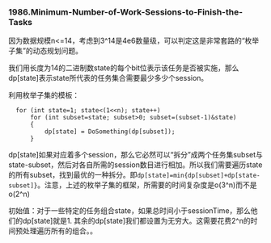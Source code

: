 ### 1986.Minimum-Number-of-Work-Sessions-to-Finish-the-Tasks

因为数据规模n<=14，考虑到3^14是4e6数量级，可以判定这是非常套路的“枚举子集”的动态规划问题。

我们用长度为14的二进制数state的每个bit位表示该任务是否被实施，那么dp[state]表示state所代表的任务集合需要最少多少个session。

利用枚举子集的模板：
```
  for (int state=1; state<(1<<n); state++)  
      for (int subset=state; subset>0; subset=(subset-1)&state)
      {
          dp[state] = DoSomething(dp[subset]);
      }  
```
dp[state]如果对应着多个session，那么它必然可以“拆分”成两个任务集subset与state-subset，然后对各自所需的session数目进行相加。所以我们需要遍历state的所有subset，找到最优的一种拆分。即```dp[state]=min{dp[subset]+dp[state-subset]}```。注意，上述的枚举子集的框架，所需要的时间复杂度是o(3^n)而不是o(2^n)

初始值：对于一些特定的任务组合state，如果总时间小于sessionTime，那么他们的dp[state]就是1. 其余的dp[state]我们都设置为无穷大。这需要花费2^n的时间预处理遍历所有的组合。。

